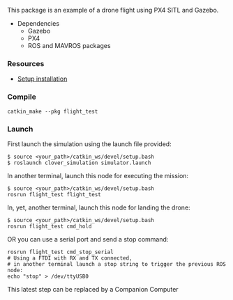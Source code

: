 This package is an example of a drone flight using PX4 SITL and Gazebo.

+ Dependencies
  + Gazebo
  + PX4
  + ROS and MAVROS packages

### Resources

+ [Setup installation](https://clover.coex.tech/en/simulation_native.html)


### Compile

`catkin_make --pkg flight_test`

### Launch

First launch the simulation using the launch file provided:

```
$ source <your_path>/catkin_ws/devel/setup.bash
$ roslaunch clover_simulation simulator.launch
```

In another terminal, launch this node for executing the mission:

```
$ source <your_path>/catkin_ws/devel/setup.bash
rosrun flight_test flight_test
```

In, yet, another terminal, launch this node for landing the drone:

```
$ source <your_path>/catkin_ws/devel/setup.bash
rosrun flight_test cmd_hold
```
OR you can use a serial port and send a stop command:

```
rosrun flight_test cmd_stop_serial
# Using a FTDI with RX and TX connected,
# in another terminal launch a stop string to trigger the previous ROS node:
echo "stop" > /dev/ttyUSB0
```

This latest step can be replaced by a Companion Computer
